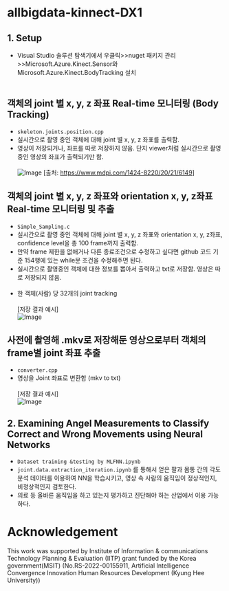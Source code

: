 # allbigdata-kinnect-DX1
## 1. Setup
- Visual Studio 솔루션 탐색기에서 우클릭>>nuget 패키지 관리>>Microsoft.Azure.Kinect.Sensor와 Microsoft.Azure.Kinect.BodyTracking 설치<br><br>

## 객체의 joint 별 x, y, z 좌표 Real-time 모니터링 (Body Tracking)
- ```skeleton.joints.position.cpp```
- 실시간으로 촬영 중인 객체에 대해 joint 별 x, y, z 좌표를 출력함.
- 영상이 저장되거나, 좌표를 따로 저장하지 않음. 단지 viewer처럼 실시간으로 촬영중인 영상의 좌표가 출력되기만 함.<br><br>
![Image](https://www.mdpi.com/sensors/sensors-20-06149/article_deploy/html/images/sensors-20-06149-g003.png)
  [출처: https://www.mdpi.com/1424-8220/20/21/6149]

## 객체의 joint 별 x, y, z 좌표와 orientation x, y, z좌표 Real-time 모니터링 및 추출
- ```Simple_Sampling.c```
- 실시간으로 촬영 중인 객체에 대해 joint 별 x, y, z 좌표와 orientation x, y, z좌표, confidence level을 총 100 frame까지 출력함.
- 만약 frame 제한을 없애거나 다른 종료조건으로 수정하고 싶다면 github 코드 기준 154행에 있는 while문 조건을 수정해주면 된다.
- 실시간으로 촬영중인 객체에 대한 정보를 뽑아서 출력하고 txt로 저장함. 영상은 따로 저장되지 않음.<br><br>
- 한 객체(사람) 당 32개의 joint tracking<br><br>
  [저장 결과 예시]<br>
  ![Image](https://github.com/user-attachments/assets/7ba1ddf2-3b5d-48de-931f-30662c827e52)

## 사전에 촬영해 .mkv로 저장해둔 영상으로부터 객체의 frame별 joint 좌표 추출
- ```converter.cpp```
- 영상을 Joint 좌표로 변환함 (mkv to txt)<br><br>
  [저장 결과 예시]<br>
  ![Image](https://github.com/user-attachments/assets/c0aa2046-eafc-4690-8604-20190ac1c227)

## 2. Examining Angel Measurements to Classify Correct and Wrong Movements using Neural Networks
- ```Dataset training &testing by MLFNN.ipynb```
- ```joint.data.extraction_iteration.ipynb``` 를 통해서 얻은 팔과 몸통 간의 각도 분석 데이터를 이용하여 NN을 학습시키고, 영상 속 사람의 움직임이 정상적인지, 비정상적인지 검토한다.
- 의료 등 올바른 움직임을 하고 있는지 평가하고 진단해야 하는 산업에서 이용 가능하다. 


# Acknowledgement
This work was supported by Institute of Information & communications Technology Planning & Evaluation (IITP) grant funded by the Korea government(MSIT) (No.RS-2022-00155911, Artificial Intelligence Convergence Innovation Human Resources Development (Kyung Hee University))
